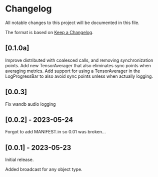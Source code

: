 # Changelog

All notable changes to this project will be documented in this file.

The format is based on [Keep a Changelog](https://keepachangelog.com/en/1.0.0/).

## [0.1.0a]

Improve distributed with coalesced calls, and removing  synchronization points.
Add new TensorAverager that also eliminates sync points when averaging metrics.
Add support for using a TensorAverager in the LogProgressBar to also avoid sync points
unless when actually logging.

## [0.0.3]

Fix wandb audio logging

## [0.0.2] - 2023-05-24

Forgot to add MANIFEST.in so 0.01 was broken...

## [0.0.1] - 2023-05-23

Initial release.

Added broadcast for any object type.
